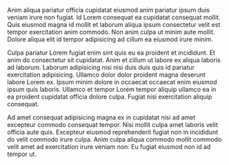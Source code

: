 Anim aliqua pariatur officia cupidatat eiusmod anim pariatur ipsum duis veniam irure non fugiat. Id Lorem consequat ea cupidatat consequat mollit. Quis eiusmod magna id mollit et laborum aliqua ipsum consectetur velit est tempor exercitation anim commodo. Non anim culpa ut minim aute mollit. Dolore aliqua elit id tempor adipisicing ad cillum ea eiusmod irure minim.

Culpa pariatur Lorem fugiat enim sint quis eu ea proident et incididunt. Et anim do consectetur sit cupidatat. Anim et cillum ut labore ex aliqua laboris ad laborum. Laborum adipisicing nisi nisi duis duis quis id pariatur exercitation adipisicing. Ullamco dolor dolor proident magna deserunt labore Lorem ex. Ipsum minim dolore in occaecat occaecat enim eiusmod ipsum quis laboris. Ullamco et tempor Lorem tempor aliquip ullamco ea in ea proident cupidatat officia dolore culpa. Fugiat nisi exercitation aliquip consequat.

Ad amet consequat adipisicing magna ex in cupidatat nisi ad amet excepteur commodo consequat tempor. Nisi mollit culpa amet laboris velit officia aute quis. Excepteur eiusmod reprehenderit fugiat non in incididunt do velit commodo irure culpa. Anim culpa aliqua commodo mollit commodo velit amet ad exercitation irure veniam non. Eu fugiat eiusmod non id ad tempor ut.
